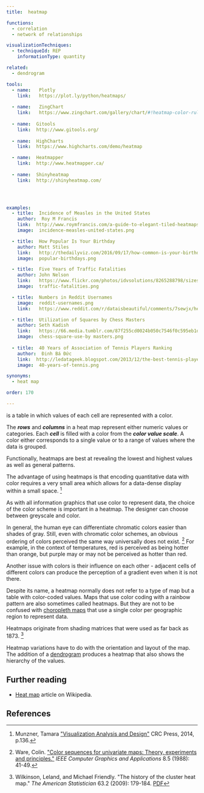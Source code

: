 ```yaml
---
title:  heatmap

functions:
  - correlation
  - network of relationships

visualizationTechniques:
  - techniqueId: REP
    informationType: quantity

related:
  - dendrogram

tools:
  - name:   Plotly
    link:   https://plot.ly/python/heatmaps/
  
  - name:   ZingChart
    link:   https://www.zingchart.com/gallery/chart/#!heatmap-color-rules-tooltips
  
  - name:  Gitools
    link:  http://www.gitools.org/
  
  - name:  HighCharts
    link:  https://www.highcharts.com/demo/heatmap

  - name:  Heatmapper
    link:  http://www.heatmapper.ca/
    
  - name:  Shinyheatmap
    link:  http://shinyheatmap.com/
    



examples:
  - title:  Incidence of Measles in the United States
    author:  Roy M Francis
    link:  http://www.roymfrancis.com/a-guide-to-elegant-tiled-heatmaps-in-r-2019/
    image:  incidence-measles-united-states.png

  - title:  How Popular Is Your Birthday
    author: Matt Stiles
    link:   http://thedailyviz.com/2016/09/17/how-common-is-your-birthday-dailyviz/
    image:  popular-birthdays.png

  - title:  Five Years of Traffic Fatalities
    author: John Nelson
    link:   https://www.flickr.com/photos/idvsolutions/8265288798/sizes/o/in/photostream/
    image:  traffic-fatalities.png

  - title:  Numbers in Reddit Usernames
    image:  reddit-usernames.png
    link:   https://www.reddit.com/r/dataisbeautiful/comments/7sewjx/heatmap_of_numbers_found_at_the_end_of_reddit/

  - title:  Utilization of Squares by Chess Masters
    author: Seth Kadish
    link:   https://66.media.tumblr.com/87f255cd0024b050c7546f0c595eb1d4/tumblr_n21vkezveA1s3dn7vo1_1280.png
    image:  chess-square-use-by masters.png
  
  - title:  40 Years of Association of Tennis Players Ranking
    author:  Đinh Bá Đức
    link:  http://ledatageek.blogspot.com/2013/12/the-best-tennis-player-of-atp-era.html
    image:  40-years-of-tennis.png   

synonyms:
  - heat map

order: 170

---
```


is a table in which values of each cell are represented with a color. 
<!--more-->
The ***rows*** and ***columns*** in a heat map represent either numeric values or categories. Each ***cell*** is filled with a color from the ***color value scale***. A color either corresponds to a single value or to a range of values where the data is grouped.

Functionally, heatmaps are best at revealing the lowest and highest values as well as general patterns. 

The advantage of using heatmaps is that encoding quantitative data with color requires a very small area which allows for a data-dense display within a small space. [^munzer]

As with all information graphics that use color to represent data, the choice of the color scheme is important in a heatmap. The designer can choose between greyscale and color. 

In general, the human eye can differentiate chromatic colors easier than shades of gray. Still, even with chromatic color schemes, an obvious ordering of colors perceived the same way universally does not exist. [^ware] For example, in the context of temperatures, red is perceived as being hotter than orange, but purple may or may not be perceived as hotter than red.
 
Another issue with colors is their influence on each other - adjacent cells of different colors can produce the perception of a gradient even when it is not there.
 
Despite its name, a heatmap normally does not refer to a type of map but a table with color-coded values. Maps that use color coding with a rainbow pattern are also sometimes called heatmaps. But they are not to be confused with [choropleth maps](/choropleth-map) that use a single color per geographic region to represent data.

Heatmaps originate from shading matrices that were used as far back as 1873. [^wilkinson]

<!-- from variations -->
Heatmap variations have to do with the orientation and layout of the map. The addition of a [dendrogram](/dendrogram) produces a heatmap that also shows the hierarchy of the values.

                                                                       
## Further reading
- [Heat map](https://en.wikipedia.org/wiki/Heat_map) article on Wikipedia.

## References
[^munzer]: Munzner, Tamara ["Visualization Analysis and Design"](https://books.google.com/books?id=NfkYCwAAQBAJ&pg=PT166&lpg=PT166) CRC Press, 2014, p.136.
[^ware]: Ware, Colin. ["Color sequences for univariate maps: Theory, experiments and principles."](https://ccom.unh.edu/sites/default/files/publications/Ware_1988_CGA_Color_sequences_univariate_maps.pdf) *IEEE Computer Graphics and Applications* 8.5 (1988): 41-49.
[^wilkinson]: Wilkinson, Leland, and Michael Friendly. "The history of the cluster heat map." *The American Statistician* 63.2 (2009): 179-184. [PDF](https://www.cs.uic.edu/~wilkinson/Publications/heatmap.pdf)
